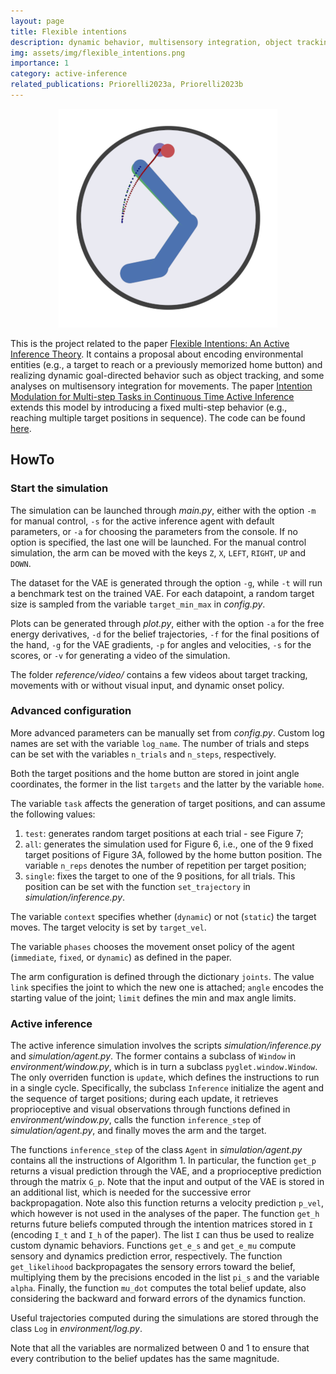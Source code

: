 ```yaml
---
layout: page
title: Flexible intentions
description: dynamic behavior, multisensory integration, object tracking
img: assets/img/flexible_intentions.png
importance: 1
category: active-inference
related_publications: Priorelli2023a, Priorelli2023b
---
```


<p align="center">
  <img src="/assets/img/flexible_intentions.png">
</p>

This is the project related to the paper [Flexible Intentions: An Active Inference Theory](https://www.frontiersin.org/articles/10.3389/fncom.2023.1128694/full). It contains a proposal about encoding environmental entities (e.g., a target to reach or a previously memorized home button) and realizing dynamic goal-directed behavior such as object tracking, and some analyses on multisensory integration for movements. The paper [Intention Modulation for Multi-step Tasks in Continuous Time Active Inference](https://link.springer.com/chapter/10.1007/978-3-031-28719-0_19) extends this model by introducing a fixed multi-step behavior (e.g., reaching multiple target positions in sequence). The code can be found [here](https://github.com/priorelli/PACE).

## HowTo

### Start the simulation

The simulation can be launched through *main.py*, either with the option `-m` for manual control, `-s` for the active inference agent with default parameters, or `-a` for choosing the parameters from the console. If no option is specified, the last one will be launched. For the manual control simulation, the arm can be moved with the keys `Z`, `X`, `LEFT`, `RIGHT`, `UP` and `DOWN`.

The dataset for the VAE is generated through the option `-g`, while `-t` will run a benchmark test on the trained VAE. For each datapoint, a random target size is sampled from the variable `target_min_max` in *config.py*.

Plots can be generated through *plot.py*, either with the option `-a` for the free energy derivatives, `-d` for the belief trajectories, `-f` for the final positions of the hand, `-g` for the VAE gradients, `-p` for angles and velocities, `-s` for the scores, or `-v` for generating a video of the simulation.

The folder *reference/video/* contains a few videos about target tracking, movements with or without visual input, and dynamic onset policy.

### Advanced configuration

More advanced parameters can be manually set from *config.py*. Custom log names are set with the variable `log_name`. The number of trials and steps can be set with the variables `n_trials` and `n_steps`, respectively.

Both the target positions and the home button are stored in joint angle coordinates, the former in the list `targets` and the latter by the variable `home`.

The variable `task` affects the generation of target positions, and can assume the following values:
1. `test`: generates random target positions at each trial - see Figure 7;
2. `all`: generates the simulation used for Figure 6, i.e., one of the 9 fixed target positions of Figure 3A, followed by the home button position. The variable `n_reps` denotes the number of repetition per target position;
3. `single`: fixes the target to one of the 9 positions, for all trials. This position can be set with the function `set_trajectory` in *simulation/inference.py*.

The variable `context` specifies whether (`dynamic`) or not (`static`) the target moves. The target velocity is set by `target_vel`.

The variable `phases` chooses the movement onset policy of the agent (`immediate`, `fixed`, or `dynamic`) as defined in the paper.

The arm configuration is defined through the dictionary `joints`. The value `link` specifies the joint to which the new one is attached; `angle` encodes the starting value of the joint; `limit` defines the min and max angle limits.

### Active inference

The active inference simulation involves the scripts *simulation/inference.py* and *simulation/agent.py*. The former contains a subclass of `Window` in *environment/window.py*, which is in turn a subclass `pyglet.window.Window`. The only overriden function is `update`, which defines the instructions to run in a single cycle. Specifically, the subclass `Inference` initialize the agent and the sequence of target positions; during each update, it retrieves proprioceptive and visual observations through functions defined in *environment/window.py*, calls the function `inference_step` of *simulation/agent.py*, and finally moves the arm and the target.

The functions `inference_step` of the class `Agent` in *simulation/agent.py* contains all the instructions of Algorithm 1. In particular, the function `get_p` returns a visual prediction through the VAE, and a proprioceptive prediction through the matrix `G_p`. Note that the input and output of the VAE is stored in an additional list, which is needed for the successive error backpropagation. Note also this function returns a velocity prediction `p_vel`, which however is not used in the analyses of the paper. The function `get_h` returns future beliefs computed through the intention matrices stored in `I` (encoding `I_t` and `I_h` of the paper). The list `I` can thus be used to realize custom dynamic behaviors. Functions `get_e_s` and `get_e_mu` compute sensory and dynamics prediction error, respectively. The function `get_likelihood` backpropagates the sensory errors toward the belief, multiplying them by the precisions encoded in the list `pi_s` and the variable `alpha`. Finally, the function `mu_dot` computes the total belief update, also considering the backward and forward errors of the dynamics function.

Useful trajectories computed during the simulations are stored through the class `Log` in *environment/log.py*.

Note that all the variables are normalized between 0 and 1 to ensure that every contribution to the belief updates has the same magnitude.

<br/>
